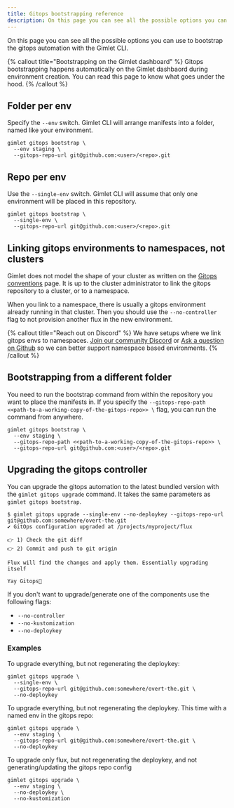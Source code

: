 ```yaml
---
title: Gitops bootstrapping reference
description: On this page you can see all the possible options you can use to bootstrap the gitops automation with the Gimlet CLI.
---
```


On this page you can see all the possible options you can use to bootstrap the gitops automation with the Gimlet CLI.

{% callout title="Bootstrapping on the Gimlet dashboard" %}
Gitops bootstrapping happens automatically on the Gimlet dashbaord during environment creation. You can read this page to know what goes under the hood.
{% /callout %}

## Folder per env

Specify the `--env` switch. Gimlet CLI will arrange manifests into a folder, named like your environment.

```
gimlet gitops bootstrap \
  --env staging \
  --gitops-repo-url git@github.com:<user>/<repo>.git
```

## Repo per env

Use the `--single-env` switch. Gimlet CLI will assume that only one environment will be placed in this repository.

```
gimlet gitops bootstrap \
  --single-env \
  --gitops-repo-url git@github.com:<user>/<repo>.git
```

## Linking gitops environments to namespaces, not clusters

Gimlet does not model the shape of your cluster as written on the [Gitops conventions](/concepts/gitops-conventions) page. It is up to the cluster administrator to link the gitops repository to a cluster, or to a namespace.

When you link to a namespace, there is usually a gitops environment already running in that cluster. Then you should use the `--no-controller` flag to not provision another flux in the new environment.

{% callout title="Reach out on Discord" %}
We have setups where we link gitops envs to namespaces. [Join our community Discord](https://discord.com/invite/ZwQDxPkYzE) or [Ask a question on Github](https://github.com/gimlet-io/gimlet/discussions) so we can better support namespace based environments.
{% /callout %}

## Bootstrapping from a different folder

You need to run the bootstrap command from within the repository you want to place the manifests in.
If you specify the `--gitops-repo-path <<path-to-a-working-copy-of-the-gitops-repo>> \` flag, you can run the command from anywhere.

```
gimlet gitops bootstrap \
  --env staging \
  --gitops-repo-path <<path-to-a-working-copy-of-the-gitops-repo>> \
  --gitops-repo-url git@github.com:<user>/<repo>.git
```

## Upgrading the gitops controller

You can upgrade the gitops automation to the latest bundled version with the `gimlet gitops upgrade` command. It takes the same parameters as `gimlet gitops bootstrap`.


```
$ gimlet gitops upgrade --single-env --no-deploykey --gitops-repo-url git@github.com:somewhere/overt-the.git
✔️ GitOps configuration upgraded at /projects/myproject/flux

👉 1) Check the git diff
👉 2) Commit and push to git origin

Flux will find the changes and apply them. Essentially upgrading itself

Yay Gitops🙌
```

If you don't want to upgrade/generate one of the components use the following flags:
- `--no-controller`
- `--no-kustomization`
- `--no-deploykey`

### Examples

To upgrade everything, but not regenerating the deploykey:
```
gimlet gitops upgrade \
  --single-env \
  --gitops-repo-url git@github.com:somewhere/overt-the.git \
  --no-deploykey
```

To upgrade everything, but not regenerating the deploykey. This time with a named env in the gitops repo:
```
gimlet gitops upgrade \
  --env staging \
  --gitops-repo-url git@github.com:somewhere/overt-the.git \
  --no-deploykey
```

To upgrade only flux, but not regenerating the deploykey, and not generating/updating the gitops repo config
```
gimlet gitops upgrade \
  --env staging \
  --no-deploykey \
  --no-kustomization
```
